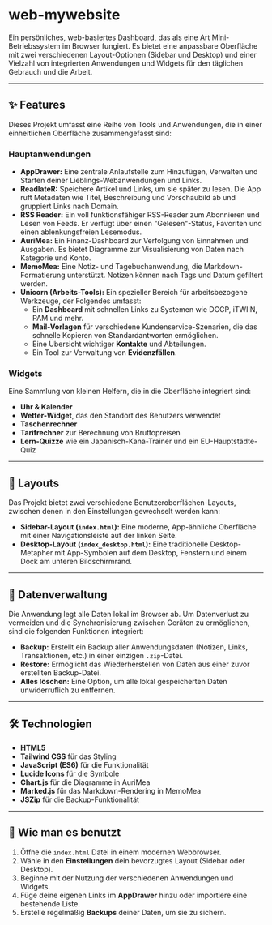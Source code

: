 # web-mywebsite

Ein persönliches, web-basiertes Dashboard, das als eine Art Mini-Betriebssystem im Browser fungiert. Es bietet eine anpassbare Oberfläche mit zwei verschiedenen Layout-Optionen (Sidebar und Desktop) und einer Vielzahl von integrierten Anwendungen und Widgets für den täglichen Gebrauch und die Arbeit.

---

## ✨ Features

Dieses Projekt umfasst eine Reihe von Tools und Anwendungen, die in einer einheitlichen Oberfläche zusammengefasst sind:

### Hauptanwendungen
* **AppDrawer:** Eine zentrale Anlaufstelle zum Hinzufügen, Verwalten und Starten deiner Lieblings-Webanwendungen und Links.
* **ReadlateR:** Speichere Artikel und Links, um sie später zu lesen. Die App ruft Metadaten wie Titel, Beschreibung und Vorschaubild ab und gruppiert Links nach Domain.
* **RSS Reader:** Ein voll funktionsfähiger RSS-Reader zum Abonnieren und Lesen von Feeds. Er verfügt über einen "Gelesen"-Status, Favoriten und einen ablenkungsfreien Lesemodus.
* **AuriMea:** Ein Finanz-Dashboard zur Verfolgung von Einnahmen und Ausgaben. Es bietet Diagramme zur Visualisierung von Daten nach Kategorie und Konto.
* **MemoMea:** Eine Notiz- und Tagebuchanwendung, die Markdown-Formatierung unterstützt. Notizen können nach Tags und Datum gefiltert werden.
* **Unicorn (Arbeits-Tools):** Ein spezieller Bereich für arbeitsbezogene Werkzeuge, der Folgendes umfasst:
    * Ein **Dashboard** mit schnellen Links zu Systemen wie DCCP, iTWIIN, PAM und mehr.
    * **Mail-Vorlagen** für verschiedene Kundenservice-Szenarien, die das schnelle Kopieren von Standardantworten ermöglichen.
    * Eine Übersicht wichtiger **Kontakte** und Abteilungen.
    * Ein Tool zur Verwaltung von **Evidenzfällen**.

### Widgets
Eine Sammlung von kleinen Helfern, die in die Oberfläche integriert sind:
* **Uhr & Kalender**
* **Wetter-Widget**, das den Standort des Benutzers verwendet
* **Taschenrechner**
* **Tarifrechner** zur Berechnung von Bruttopreisen
* **Lern-Quizze** wie ein Japanisch-Kana-Trainer und ein EU-Hauptstädte-Quiz

---

## 🎨 Layouts

Das Projekt bietet zwei verschiedene Benutzeroberflächen-Layouts, zwischen denen in den Einstellungen gewechselt werden kann:

* **Sidebar-Layout (`index.html`):** Eine moderne, App-ähnliche Oberfläche mit einer Navigationsleiste auf der linken Seite.
* **Desktop-Layout (`index_desktop.html`):** Eine traditionelle Desktop-Metapher mit App-Symbolen auf dem Desktop, Fenstern und einem Dock am unteren Bildschirmrand.

---

## 💾 Datenverwaltung

Die Anwendung legt alle Daten lokal im Browser ab. Um Datenverlust zu vermeiden und die Synchronisierung zwischen Geräten zu ermöglichen, sind die folgenden Funktionen integriert:

* **Backup:** Erstellt ein Backup aller Anwendungsdaten (Notizen, Links, Transaktionen, etc.) in einer einzigen `.zip`-Datei.
* **Restore:** Ermöglicht das Wiederherstellen von Daten aus einer zuvor erstellten Backup-Datei.
* **Alles löschen:** Eine Option, um alle lokal gespeicherten Daten unwiderruflich zu entfernen.

---

## 🛠️ Technologien

* **HTML5**
* **Tailwind CSS** für das Styling
* **JavaScript (ES6)** für die Funktionalität
* **Lucide Icons** für die Symbole
* **Chart.js** für die Diagramme in AuriMea
* **Marked.js** für das Markdown-Rendering in MemoMea
* **JSZip** für die Backup-Funktionalität

---

## 🚀 Wie man es benutzt

1.  Öffne die `index.html` Datei in einem modernen Webbrowser.
2.  Wähle in den **Einstellungen** dein bevorzugtes Layout (Sidebar oder Desktop).
3.  Beginne mit der Nutzung der verschiedenen Anwendungen und Widgets.
4.  Füge deine eigenen Links im **AppDrawer** hinzu oder importiere eine bestehende Liste.
5.  Erstelle regelmäßig **Backups** deiner Daten, um sie zu sichern.